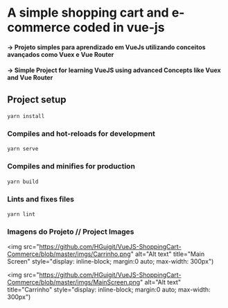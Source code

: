 # A simple shopping cart and e-commerce coded in vue-js

#### -> Projeto simples para aprendizado em VueJs utilizando conceitos avançados como Vuex e Vue Router

#### -> Simple Project for learning VueJS using advanced Concepts like Vuex and Vue Router

## Project setup

```
yarn install
```

### Compiles and hot-reloads for development

```
yarn serve
```

### Compiles and minifies for production

```
yarn build
```

### Lints and fixes files

```
yarn lint
```

### Imagens do Projeto // Project Images

<img src="https://github.com/HGuigit/VueJS-ShoppingCart-Commerce/blob/master/imgs/Carrinho.png" alt="Alt text" title="Main Screen" style="display: inline-block; margin:0 auto; max-width: 300px")

<img src="https://github.com/HGuigit/VueJS-ShoppingCart-Commerce/blob/master/imgs/MainScreen.png" alt="Alt text" title="Carrinho" style="display: inline-block; margin:0 auto; max-width: 300px")
